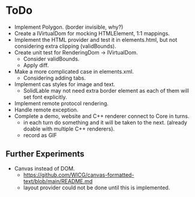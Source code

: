 # ToDo

- Implement Polygon. (border invisible, why?)
- Create a IVirtualDom for mocking HTMLElement, 1:1 mappings.
- Implement the HTML provider and test it in elements.html, but not considering extra clipping (validBounds).
- Create unit test for RenderingDom -> IVirtualDom.
  - Consider validBounds.
  - Apply diff.
- Make a more complicated case in elements.xml.
  - Considering adding tabs.
- Implement cas styles for image and text.
  - SolidLable may not need extra border element as each of them will set font explicitly.
- Implement remote protocol rendering.
- Handle remote exception.
- Complete a demo, website and C++ renderer connect to Core in turns.
  - in each turn do something and it will be taken to the next. (already doable with multiple C++ renderers).
  - record as GIF

## Further Experiments

- Canvas instead of DOM.
  - https://github.com/WICG/canvas-formatted-text/blob/main/README.md
  - layout provider could not be done until this is implemented.
